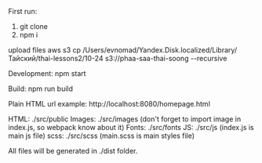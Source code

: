 First run:
1. git clone
2. npm i

upload files
aws s3 cp /Users/evnomad/Yandex.Disk.localized/Library/Тайский/thai-lessons2/10-24 s3://phaa-saa-thai-soong --recursive

Development:
npm start

Build:
npm run build

Plain HTML url example:
http://localhost:8080/homepage.html

HTML: ./src/public
Images: ./src/images (don't forget to import image in index.js, so webpack know about it)
Fonts: ./src/fonts
JS: ./src/js (index.js is main js file)
scss: ./src/scss (main.scss is main styles file)

All files will be generated in ./dist folder. 